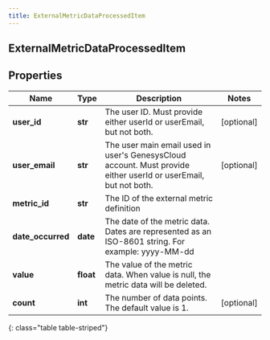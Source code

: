 ```yaml
---
title: ExternalMetricDataProcessedItem
---
```

## ExternalMetricDataProcessedItem

## Properties

|Name | Type | Description | Notes|
|------------ | ------------- | ------------- | -------------|
| **user_id** | **str** | The user ID. Must provide either userId or userEmail, but not both. | [optional] |
| **user_email** | **str** | The user main email used in user&#39;s GenesysCloud account. Must provide either userId or userEmail, but not both. | [optional] |
| **metric_id** | **str** | The ID of the external metric definition | |
| **date_occurred** | **date** | The date of the metric data. Dates are represented as an ISO-8601 string. For example: yyyy-MM-dd | |
| **value** | **float** | The value of the metric data. When value is null, the metric data will be deleted. | |
| **count** | **int** | The number of data points. The default value is 1. | [optional] |
{: class="table table-striped"}



